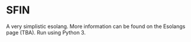 # SFIN
A very simplistic esolang. More information can be found on the Esolangs page (TBA). Run using Python 3.
